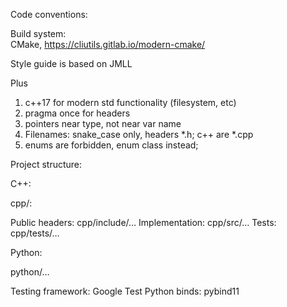 Code conventions:

Build system:  
CMake, https://cliutils.gitlab.io/modern-cmake/

Style guide is based on JMLL

Plus
 
1) c++17 for modern std functionality (filesystem, etc)
2) pragma once for headers
3) pointers near type, not near var name 
4) Filenames: snake_case only, headers *.h; c++ are *.cpp
5) enums are forbidden, enum class instead;


Project structure:

C++:

cpp/:

Public headers: cpp/include/…
Implementation: cpp/src/…
Tests: cpp/tests/…

Python:

python/…


 
Testing framework: Google Test
Python binds: pybind11
